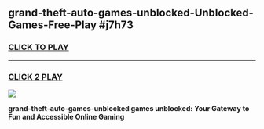 
## grand-theft-auto-games-unblocked-Unblocked-Games-Free-Play #j7h73
<h3>
<a href="https://us.freeplayer.one?title=grand-theft-auto-games-unblocked&ref=9M">CLICK TO PLAY</a></h3>
<hr>

<h3>
<a href="https://us.freeplayer.one?title=grand-theft-auto-games-unblocked&ref=9M">CLICK 2 PLAY</a>
  
</h3>

<a href="https://us.freeplayer.one?title=grand-theft-auto-games-unblocked&ref=9M"><img src="https://clearcache.store/games.png"></a>


**grand-theft-auto-games-unblocked games unblocked: Your Gateway to Fun and Accessible Online Gaming**
